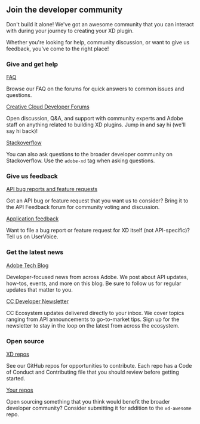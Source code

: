 ## Join the developer community

Don't build it alone! We've got an awesome community that you can interact with during your journey to creating your XD plugin.

<!-- ![XD Dev Days Event](/images/xd-dev-days.png) -->

Whether you're looking for help, community discussion, or want to give us feedback, you've come to the right place!


### Give and get help

<DiscoverBlock slots="link, text"/>

[FAQ](https://forums.creativeclouddeveloper.com/tags/c/adobe-xd/xd/8/faq) 

Browse our FAQ on the forums for quick answers to common issues and questions.

<DiscoverBlock slots="link, text"/>

[Creative Cloud Developer Forums](https://forums.creativeclouddeveloper.com)

Open discussion, Q&A, and support with community experts and Adobe staff on anything related to building XD plugins. Jump in and say hi (we'll say hi back)!

<DiscoverBlock slots="link, text"/>

[Stackoverflow](https://stackoverflow.com/questions/tagged/adobe-xd) 

You can also ask questions to the broader developer community on Stackoverflow. Use the `adobe-xd` tag when asking questions.


### Give us feedback

<DiscoverBlock slots="link, text"/>

[API bug reports and feature requests](https://forums.creativeclouddeveloper.com/tags/c/adobe-xd/xd/8/api-feedback)

Got an API bug or feature request that you want us to consider? Bring it to the API Feedback forum for community voting and discussion.


<DiscoverBlock slots="link, text"/>

[Application feedback](https://adobexd.uservoice.com/)

Want to file a bug report or feature request for XD itself (not API-specific)? Tell us on UserVoice.


### Get the latest news

<DiscoverBlock slots="link, text"/> 

[Adobe Tech Blog](https://medium.com/adobetech)

Developer-focused news from across Adobe. We post about API updates, how-tos, events, and more on this blog. Be sure to follow us for regular updates that matter to you.

<DiscoverBlock slots="link, text"/>

[CC Developer Newsletter](https://www.adobe.com/subscription/ccdevnewsletter.html)

CC Ecosystem updates delivered directly to your inbox. We cover topics ranging from API announcements to go-to-market tips. Sign up for the newsletter to stay in the loop on the latest from across the ecosystem.


### Open source

<DiscoverBlock slots="link, text"/>

[XD repos](https://github.com/AdobeXD)

See our GitHub repos for opportunities to contribute. Each repo has a Code of Conduct and Contributing file that you should review before getting started.

<DiscoverBlock slots="link, text"/>

[Your repos](https://github.com/AdobeXD/xd-awesome)

Open sourcing something that you think would benefit the broader developer community? Consider submitting it for addition to the `xd-awesome` repo.
